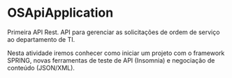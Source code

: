 # OSApiApplication
Primeira API Rest. API para gerenciar as solicitações de ordem de serviço ao departamento de TI.

Nesta atividade iremos conhecer como iniciar um projeto com o framework SPRING, novas 
ferramentas de teste de API (Insomnia) e negociação de conteúdo (JSON/XML).


